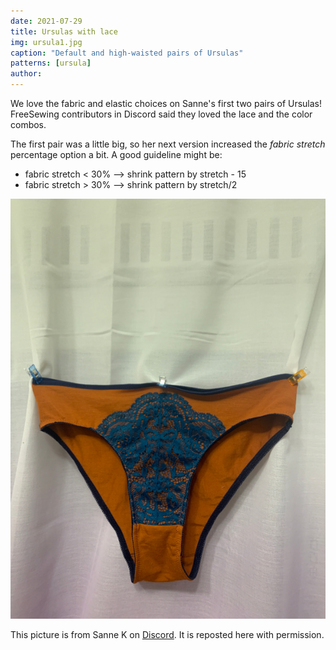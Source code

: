```yaml
---
date: 2021-07-29
title: Ursulas with lace
img: ursula1.jpg
caption: "Default and high-waisted pairs of Ursulas"
patterns: [ursula]
author:
---
```


We love the fabric and elastic choices on Sanne's first two pairs of Ursulas! FreeSewing contributors in Discord said they loved the lace and the color combos.

The first pair was a little big, so her next version increased the *fabric stretch* percentage option a bit. A good guideline might be:

* fabric stretch < 30% --> shrink pattern by stretch - 15
* fabric stretch > 30% --> shrink pattern by stretch/2

![Another view of the default pair](ursula2.jpg)

<Note>

This picture is from Sanne K on [Discord](https://discord.freesewing.org/). It is reposted here with permission.

</Note>
